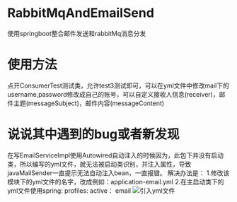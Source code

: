 # RabbitMqAndEmailSend
使用springboot整合邮件发送和rabbitMq消息分发

# 使用方法
点开ConsumerTest测试类，允许test3测试即可，可以在yml文件中修改mail下的username,password修改成自己的账号，可以自定义接收人信息(receiver)，邮件主题(messageSubject)，邮件内容(messageContent)

# 说说其中遇到的bug或者新发现
在写EmailServiceImpl使用Autowired自动注入的时候因为，此包下并没有启动类，所以编写的yml文件，就无法被启动类识别，并注入属性，导致javaMailSender一直提示无法自动注入bean，一直报错。
解决办法是：
1.修改该模块下的yml文件的名字，改成例如：application-email.yml
2.在主启动类下的yml文件使用spring: profiles: active： email
![引入yml文件](https://user-images.githubusercontent.com/113691532/217028163-0dd80c87-620d-4f1f-b291-00a0a226226b.png)
